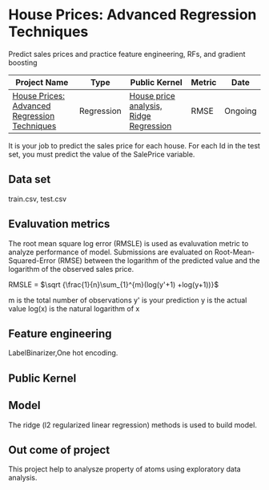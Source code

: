 # House Prices: Advanced Regression Techniques
Predict sales prices and practice feature engineering, RFs, and gradient boosting

| Project Name | Type  | Public Kernel | Metric | Date |
| ------ | ------ | ------ | ------ | ------ | 
|[House Prices: Advanced Regression Techniques](https://www.kaggle.com/c/house-prices-advanced-regression-techniques)| Regression |[House price analysis, Ridge Regression](https://www.kaggle.com/sudhirnl7/house-price-analysis-ridge-regression)| RMSE | Ongoing |

It is your job to predict the sales price for each house. For each Id in the test set, you must predict the value of the SalePrice variable. 

## Data set
train.csv, test.csv


## Evaluvation metrics
The root mean square log error (RMSLE) is used as evaluvation metric to analyze performance of model. Submissions are evaluated on Root-Mean-Squared-Error (RMSE) between the logarithm of the predicted value and the logarithm of the observed sales price.

RMSLE = $\sqrt {\frac{1}{n}\sum_{1}^{m}(log(y'+1) +log(y+1))}$

m  is the total number of observations 
y' is your prediction
y is the actual value 
log(x) is the natural logarithm of x


## Feature engineering
LabelBinarizer,One hot encoding.

## Public Kernel


## Model
The ridge (l2 regularized linear regression) methods is used to build model.

## Out come of project
This project help to analysze property of atoms using exploratory data analysis.
